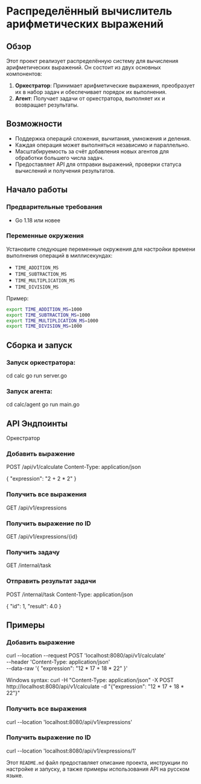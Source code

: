 ﻿# Распределённый вычислитель арифметических выражений

## Обзор

Этот проект реализует распределённую систему для вычисления арифметических выражений. Он состоит из двух основных компонентов:

1. **Оркестратор**: Принимает арифметические выражения, преобразует их в набор задач и обеспечивает порядок их выполнения.
2. **Агент**: Получает задачи от оркестратора, выполняет их и возвращает результаты.

## Возможности

- Поддержка операций сложения, вычитания, умножения и деления.
- Каждая операция может выполняться независимо и параллельно.
- Масштабируемость за счёт добавления новых агентов для обработки большего числа задач.
- Предоставляет API для отправки выражений, проверки статуса вычислений и получения результатов.

## Начало работы

### Предварительные требования

- Go 1.18 или новее

### Переменные окружения

Установите следующие переменные окружения для настройки времени выполнения операций в миллисекундах:

- `TIME_ADDITION_MS`
- `TIME_SUBTRACTION_MS`
- `TIME_MULTIPLICATION_MS`
- `TIME_DIVISION_MS`

Пример:
```sh
export TIME_ADDITION_MS=1000
export TIME_SUBTRACTION_MS=1000
export TIME_MULTIPLICATION_MS=1000
export TIME_DIVISION_MS=1000
```

## Сборка и запуск

### Запуск оркестратора:
cd calc
go run server.go


### Запуск агента:
cd calc/agent
go run main.go

## API Эндпоинты
Оркестратор

### Добавить выражение
POST /api/v1/calculate
Content-Type: application/json

{
    "expression": "2 + 2 * 2"
}

### Получить все выражения
GET /api/v1/expressions

### Получить выражение по ID
GET /api/v1/expressions/{id}

### Получить задачу
GET /internal/task

### Отправить результат задачи
POST /internal/task
Content-Type: application/json

{
    "id": 1,
    "result": 4.0
}

## Примеры

### Добавить выражение
curl --location --request POST 'localhost:8080/api/v1/calculate' \
--header 'Content-Type: application/json' \
--data-raw '{
    "expression": "12 * 17 + 18 * 22"
}'

Windows syntax:
curl -H "Content-Type: application/json" -X POST http://localhost:8080/api/v1/calculate -d "{\"expression\": \"12 * 17 + 18 * 22\"}"

### Получить все выражения
curl --location 'localhost:8080/api/v1/expressions'

### Получить выражение по ID
curl --location 'localhost:8080/api/v1/expressions/1'



Этот `README.md` файл предоставляет описание проекта, инструкции по настройке и запуску, а также примеры использования API на русском языке.
